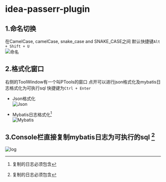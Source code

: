 # idea-passerr-plugin
## 1.命名切换
在CamelCase, camelCase, snake_case and SNAKE_CASE之间 默认快捷键`Alt + Shift + U`  
![命名](https://raw.githubusercontent.com/PasseRR/idea-passerr-plugin/images/camel.gif)

## 2.格式化窗口
右侧的ToolWindow有一个叫PTools的窗口 点开可以进行json格式化及mybatis日志格式化为可执行sql 
快捷键为`Ctrl + Enter`
* Json格式化  
![Json](https://raw.githubusercontent.com/PasseRR/idea-passerr-plugin/images/json.gif)

* Mybatis日志格式化[^注]  
![Mybatis](https://raw.githubusercontent.com/PasseRR/idea-passerr-plugin/images/log.gif)

## 3.Console栏直接复制mybatis日志为可执行的sql [^注]
![log](https://raw.githubusercontent.com/PasseRR/idea-passerr-plugin/images/log_copy.gif)

[^注]: 复制的日志必须包含